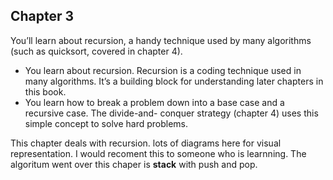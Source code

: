 ## Chapter 3

You’ll learn about recursion, a handy technique used by many algorithms (such as quicksort, covered in chapter 4).

- You learn about recursion. Recursion is a coding technique used in many algorithms. It’s a building block for understanding later chapters in this book.
- You learn how to break a problem down into a base case and a recursive case. The divide-and- conquer strategy (chapter 4) uses this simple concept to solve hard problems.

This chapter deals with recursion. lots of diagrams here for visual representation. I would recoment this to someone who is learnning.
The algoritum went over this chaper is **stack** with push and pop.

